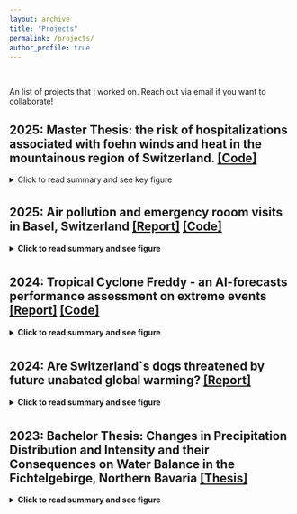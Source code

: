 ```yaml
---
layout: archive
title: "Projects"
permalink: /projects/
author_profile: true
---
```


<br>

An list of projects that I worked on. Reach out via email if you want to collaborate!



<h2>
  2025: Master Thesis: the risk of hospitalizations associated with foehn winds and heat in the mountainous region of Switzerland. 
  <a href="https://github.com/tinojona/Paper_2025_foehn_winds_and_hospitalizations" target="_blank">[Code]</a>
</h2>

<details style="max-width: 900px; margin: 0 auto;">
  <summary style="cursor: pointer; font-weight: normal; margin-bottom: 8px;">Click to read summary and see key figure</summary>
  
  <p>
    Foehn winds are intense warm winds, common in mountain regions, but their health impacts and potential to exacerbate existing heat-related risks remain poorly understood. We investigated the independent and combined association of foehn winds and temperature with cause-specific emergency hospitalizations in Switzerland. We found that foehn winds daily intensity showed small and no consistent association with hospitalizations in temperature-adjusted and non-adjusted models. However, foehn winds amplified heat-related hospitalization risk with a 14% increase in risk at the 99th temperature percentile on foehn days, compared to -2% on non-foehn days (Figure below). The association was larger for females, older adults, and for hospitalizations due to respiratory and mental health causes. While foehn winds did not directly impact hospitalizations, they may contribute to an amplification of heat-related health risks, especially for females and older adults.
  </p>

  <div style="text-align: center; margin-top: 8px;">
    <img 
      src="https://raw.githubusercontent.com/tinojona/Paper_2025_foehn_winds_and_hospitalizations/main/output/figures/Figure3_only_allcause_bluered.png" 
      style="width: 70%; border: 1px solid #ccc;" 
      alt="Cumulative relative risk for all-cause hospitalization"
    />
    <div style="font-size: 70%; color: #555; margin-top: 5px;">
      <em>
        (a) Cumulative relative risk for all-cause hospitalization from temperature exposure with 95% confidence intervals and (b) cumulative relative risk for all-cause hospitalization from temperature exposure with 95% confidence intervals on foehn and non-foehn days.
      </em>
    </div>
  </div>
</details>



## 2025: Air pollution and emergency rooom visits in Basel, Switzerland [[Report]](https://github.com/tinojona/PM10_Emergency_room_visits/blob/main/FINAL_REPORT.pdf) [[Code]](https://github.com/tinojona/PM10_Emergency_room_visits/tree/main)


<details style="max-width: 900px; margin: 0 auto;">
  <summary style="cursor: pointer; font-weight: bold; margin-bottom: 10px;">Click to read summary and see figure</summary>
  
  <p>
    Over the past decade, research into the health effects of air pollution has grown rapidly, with increasing evidence linking air pollutants to a range of acute and chronic health outcomes. Short-term exposure to PM10 (particulate matter with aerodynamic diameters ≤ 10 μm) has been consistently associated with increases in emergency department visits and hospitalisations, particularly for respiratory and cardiovascular diseases. Applying a time series analysis using distributed lagged non-linear models, we found that PM10 exposure increases the risk for an emergency room visit in Basel, Switzerland (Figure below). This risk decreases when taking temperature as a confounder into account. The presence of heat further exacerbated this risk, with specific vulnerabilities in males and older individuals, as well as cardiovascular cause emergency room visits.
  </p>

  <div style="text-align: center; margin-top: 10px;">
    <img 
      src="https://raw.githubusercontent.com/tinojona/PM10_Emergency_room_visits/main/plots/model1_model2_all.png" 
      style="width: 70%; border: 1px solid #ccc;" 
      alt="PM10 Cumulative relative risk for all-cause hospitalization"
    />
    <div style="font-size: 90%; color: #555; margin-top: 5px;">
      <em>
        Exposure response for PM10 for all cause emergency room visits from Model 1 (no temperature confounding) and Model 2 (with temperature confounding).
      </em>
    </div>
  </div>
</details>



## 2024: Tropical Cyclone Freddy - an AI-forecasts performance assessment on extreme events [[Report]](https://github.com/tinojona/Tropical_Cyclone_Freddy/blob/main/FINAL_REPORT.pdf) [[Code]](https://github.com/tinojona/Tropical_Cyclone_Freddy)


<details style="max-width: 900px; margin: 0 auto;">
  <summary style="cursor: pointer; font-weight: bold; margin-bottom: 10px;">Click to read summary and see figure</summary>
  
  <p>
    text about freddy and nice 3x2 plot of character danger and differneces
  </p>

  <div style="text-align: center; margin-top: 10px;">
    <img 
      src="https://raw.githubusercontent.com/tinojona/PM10_Emergency_room_visits/main/plots/model1_model2_all.png" 
      style="width: 70%; border: 1px solid #ccc;" 
      alt="PM10 Cumulative relative risk for all-cause hospitalization"
    />
    <div style="font-size: 90%; color: #555; margin-top: 5px;">
      <em>
        Exposure response for PM10 for all cause emergency room visits from Model 1 (no temperature confounding) and Model 2 (with temperature confounding).
      </em>
    </div>
  </div>
</details>






## 2024: Are Switzerland`s dogs threatened by future unabated global warming? [[Report]](https://github.com/tinojona/tinojona.github.io/blob/main/files/CRA_Report_Schneidewind.pdf)


<details style="max-width: 900px; margin: 0 auto;">
  <summary style="cursor: pointer; font-weight: bold; margin-bottom: 10px;">Click to read summary and see figure</summary>
  
  <p>
    text about tuuli and nice 2x2 plot of different scenarios
  </p>

  <div style="text-align: center; margin-top: 10px;">
    <img 
      src="https://raw.githubusercontent.com/tinojona/PM10_Emergency_room_visits/main/plots/model1_model2_all.png" 
      style="width: 70%; border: 1px solid #ccc;" 
      alt="PM10 Cumulative relative risk for all-cause hospitalization"
    />
    <div style="font-size: 90%; color: #555; margin-top: 5px;">
      <em>
        Exposure response for PM10 for all cause emergency room visits from Model 1 (no temperature confounding) and Model 2 (with temperature confounding).
      </em>
    </div>
  </div>
</details>






## 2023: Bachelor Thesis: Changes in Precipitation Distribution and Intensity and their Consequences on Water Balance in the Fichtelgebirge, Northern Bavaria [[Thesis]](https://github.com/tinojona/tinojona.github.io/blob/main/files/BA_Tino_Schneidewind.pdf)


<details style="max-width: 900px; margin: 0 auto;">
  <summary style="cursor: pointer; font-weight: bold; margin-bottom: 10px;">Click to read summary and see figure</summary>
  
  <p>
    text about precipitation and nice 3x2 plot of different indices and water balance
  </p>

  <div style="text-align: center; margin-top: 10px;">
    <img 
      src="https://raw.githubusercontent.com/tinojona/PM10_Emergency_room_visits/main/plots/model1_model2_all.png" 
      style="width: 70%; border: 1px solid #ccc;" 
      alt="PM10 Cumulative relative risk for all-cause hospitalization"
    />
    <div style="font-size: 90%; color: #555; margin-top: 5px;">
      <em>
        Exposure response for PM10 for all cause emergency room visits from Model 1 (no temperature confounding) and Model 2 (with temperature confounding).
      </em>
    </div>
  </div>
</details>




